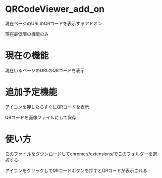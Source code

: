 # QRCodeViewer_add_on

現在ページのURLのQRコードを表示するアドオン

現在最低限の機能のみ

# 現在の機能

現在いるページのURLのQRコードを表示

# 追加予定機能

アイコンを押したらすぐにQRコードを表示

QRコードを画像ファイルにして保存

# 使い方

このファイルをダウンロードしてchrome://extensions/でこのフォルダーを選択する

アイコンをクリックしてQRコードボタンを押すとQRコードが表示される

